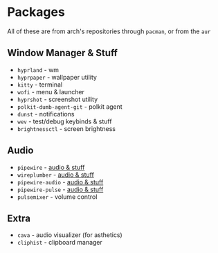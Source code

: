 # Packages

All of these are from arch's repositories through `pacman`, or from the `aur`

## Window Manager & Stuff

 - `hyprland` - wm
 - `hyprpaper` - wallpaper utility
 - `kitty` - terminal
 - `wofi` - menu & launcher
 - `hyprshot` - screenshot utility
 - `polkit-dumb-agent-git` - polkit agent
 - `dunst` - notifications
 - `wev` - test/debug keybinds & stuff
 - `brightnessctl` - screen brightness

## Audio

 - `pipewire` - [audio & stuff](./audio.md)
 - `wireplumber` - [audio & stuff](./audio.md)
 - `pipewire-audio` - [audio & stuff](./audio.md)
 - `pipewire-pulse` - [audio & stuff](./audio.md)
 - `pulsemixer` - volume control

## Extra

 - `cava` - audio visualizer (for asthetics)
 - `cliphist` - clipboard manager
